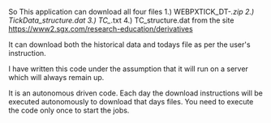 So This application can download all four files
1.) WEBPXTICK_DT-*.zip
2.) TickData_structure.dat
3.) TC_*.txt
4.) TC_structure.dat
from the site https://www2.sgx.com/research-education/derivatives 

It can download both the historical data and todays file as per the user's instruction.

I have written this code under the assumption that it will run on a server which will always remain up.

It is an autonomous driven code. Each day the download instructions will be executed autonomously to download that days files. You need to execute the code only once to start the jobs.
